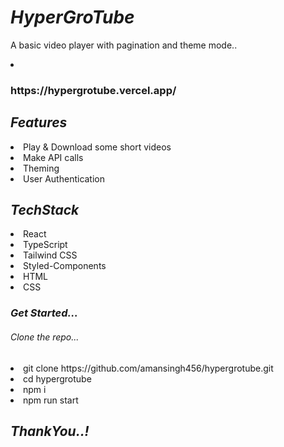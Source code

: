  # *HyperGroTube*

A basic video player with pagination and theme mode..

 <li><h3>https://hypergrotube.vercel.app/</h3></li>

 ## *Features*
 <li>Play & Download some short videos</li>
 <li>Make API calls</li>
 <li>Theming</li>
 <li>User Authentication</li>

 ## *TechStack*
 <li>React</li>
 <li>TypeScript</li>
 <li>Tailwind CSS</li>
 <li>Styled-Components</li>
 <li>HTML</li>
 <li>CSS</li>


 ### *Get Started...*
 <h6>Clone the repo...</h2>
 <li> git clone https://github.com/amansingh456/hypergrotube.git</li>

 <li>cd hypergrotube</li>
 <li>npm i </li>
 <li>npm run start </li>


 ## *ThankYou..!*
